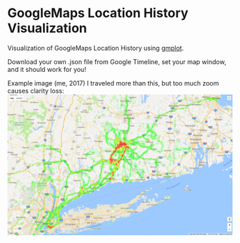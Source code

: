 # GoogleMaps Location History Visualization

Visualization of GoogleMaps Location History using [gmplot](https://github.com/vgm64/gmplot). 

Download your own .json file from Google Timeline, set your map window, and it should work for you!

Example image (me, 2017) I traveled more than this, but too much zoom causes clarity loss:
![loc_hist](https://github.com/bgentry91/GoogleMaps_LocationHistory_Viz/blob/master/2017_Location_Hist.png)
